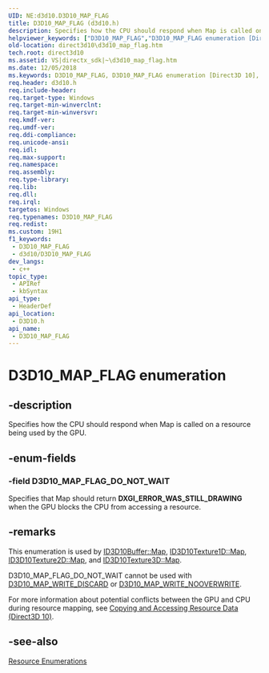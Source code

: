 ```yaml
---
UID: NE:d3d10.D3D10_MAP_FLAG
title: D3D10_MAP_FLAG (d3d10.h)
description: Specifies how the CPU should respond when Map is called on a resource being used by the GPU.
helpviewer_keywords: ["D3D10_MAP_FLAG","D3D10_MAP_FLAG enumeration [Direct3D 10]","D3D10_MAP_FLAG_DO_NOT_WAIT","b065a6b9-984f-67e0-f7d5-c91d03926340","d3d10/D3D10_MAP_FLAG","d3d10/D3D10_MAP_FLAG_DO_NOT_WAIT","direct3d10.d3d10_map_flag"]
old-location: direct3d10\d3d10_map_flag.htm
tech.root: direct3d10
ms.assetid: VS|directx_sdk|~\d3d10_map_flag.htm
ms.date: 12/05/2018
ms.keywords: D3D10_MAP_FLAG, D3D10_MAP_FLAG enumeration [Direct3D 10], D3D10_MAP_FLAG_DO_NOT_WAIT, b065a6b9-984f-67e0-f7d5-c91d03926340, d3d10/D3D10_MAP_FLAG, d3d10/D3D10_MAP_FLAG_DO_NOT_WAIT, direct3d10.d3d10_map_flag
req.header: d3d10.h
req.include-header: 
req.target-type: Windows
req.target-min-winverclnt: 
req.target-min-winversvr: 
req.kmdf-ver: 
req.umdf-ver: 
req.ddi-compliance: 
req.unicode-ansi: 
req.idl: 
req.max-support: 
req.namespace: 
req.assembly: 
req.type-library: 
req.lib: 
req.dll: 
req.irql: 
targetos: Windows
req.typenames: D3D10_MAP_FLAG
req.redist: 
ms.custom: 19H1
f1_keywords:
 - D3D10_MAP_FLAG
 - d3d10/D3D10_MAP_FLAG
dev_langs:
 - c++
topic_type:
 - APIRef
 - kbSyntax
api_type:
 - HeaderDef
api_location:
 - D3D10.h
api_name:
 - D3D10_MAP_FLAG
---
```


# D3D10_MAP_FLAG enumeration


## -description

Specifies how the CPU should respond when Map is called on a resource being used by the GPU.

## -enum-fields

### -field D3D10_MAP_FLAG_DO_NOT_WAIT

Specifies that Map should return <b>DXGI_ERROR_WAS_STILL_DRAWING</b> when the GPU blocks the CPU from accessing a resource.

## -remarks

This enumeration is used by <a href="https://docs.microsoft.com/windows/desktop/api/d3d10/nf-d3d10-id3d10buffer-map">ID3D10Buffer::Map</a>, <a href="https://docs.microsoft.com/windows/desktop/api/d3d10/nf-d3d10-id3d10texture1d-map">ID3D10Texture1D::Map</a>, <a href="https://docs.microsoft.com/windows/desktop/api/d3d10/nf-d3d10-id3d10texture2d-map">ID3D10Texture2D::Map</a>, and <a href="https://docs.microsoft.com/windows/desktop/api/d3d10/nf-d3d10-id3d10texture3d-map">ID3D10Texture3D::Map</a>.

D3D10_MAP_FLAG_DO_NOT_WAIT cannot be used with <a href="https://docs.microsoft.com/windows/desktop/api/d3d10/ne-d3d10-d3d10_map">D3D10_MAP_WRITE_DISCARD</a> or <a href="https://docs.microsoft.com/windows/desktop/api/d3d10/ne-d3d10-d3d10_map">D3D10_MAP_WRITE_NOOVERWRITE</a>.

For more information about potential conflicts between the GPU and CPU during resource mapping, see <a href="https://docs.microsoft.com/windows/desktop/direct3d10/d3d10-graphics-programming-guide-resources-mapping">Copying and Accessing Resource Data (Direct3D 10)</a>.

## -see-also

<a href="https://docs.microsoft.com/windows/desktop/direct3d10/d3d10-graphics-reference-resource-enums">Resource Enumerations</a>

